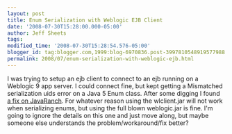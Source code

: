 ```yaml
---
layout: post
title: Enum Serialization with Weblogic EJB Client
date: '2008-07-30T15:28:00.000-05:00'
author: Jeff Sheets
tags:
modified_time: '2008-07-30T15:28:54.576-05:00'
blogger_id: tag:blogger.com,1999:blog-6970836.post-3997810548919577988
permalink: 2008/07/enum-serialization-with-weblogic-ejb.html
---
```


I was trying to setup an ejb client to connect to an ejb running on a
      Weblogic 9 app server. I could connect fine, but kept getting a Mismatched serialization uids
      error on a Java 5 Enum class. After some digging I found <br /><a
      href="http://saloon.javaranch.com/cgi-bin/ubb/ultimatebb.cgi?ubb=get_topic&amp;f=40&amp;t=003956">a
      fix on JavaRanch</a>. For whatever reason using the wlclient.jar will not work when
      serializing enums, but using the full blown weblogic.jar is fine. I'm going to ignore the
      details on this one and just move along, but maybe someone else understands the
      problem/workaround/fix better?